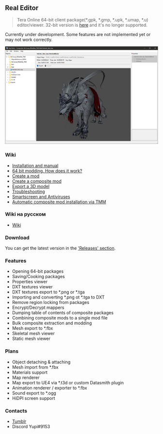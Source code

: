 ## Real Editor
> Tera Online 64-bit client package(\*.gpk, \*.gmp, \*.upk, \*.umap, \*.u) editor/viewer. 32-bit version is [here](https://github.com/VenoMKO/Real-Editor) and it's no longer supported.

Currently under development. Some features are not implemented yet or may not work correctly.

![Header Screenshot](.gitresources/new_header.jpg)

### Wiki

* [Installation and manual](https://github.com/VenoMKO/RealEditor/wiki/Installation-and-manual)
* [64 bit modding. How does it work?](https://github.com/VenoMKO/RealEditor/wiki/64-bit-modding.-How-does-it-work%3F)
* [Create a mod](https://github.com/VenoMKO/RealEditor/wiki/Create-a-mod)
* [Create a composite mod](https://github.com/VenoMKO/RealEditor/wiki/Create-a-composite-mod)
* [Export a 3D model](https://github.com/VenoMKO/RealEditor/wiki/Export-a-3D-model)
* [Troubleshooting](https://github.com/VenoMKO/RealEditor/wiki/Troubleshooting)
* [Smartscreen and Antiviruses](https://github.com/VenoMKO/RealEditor/wiki/Smartscreen-and-Antiviruses)
* [Automatic composite mod installation via TMM](https://github.com/VenoMKO/TMM#tmm-tera-mod-manager)

### Wiki на русском

* [Wiki](https://github.com/VenoMKO/RealEditor/wiki/Wiki-%D0%BD%D0%B0-%D1%80%D1%83%D1%81%D1%81%D0%BA%D0%BE%D0%BC)

### Download

You can get the latest version in the ['Releases' section](https://github.com/VenoMKO/RealEditor/releases).

### Features

* Opening 64-bit packages
* Saving/Cooking packages
* Properties viewer
* DXT textures viewer
* DXT textures export to *.png or *.tga
* Importing and converting *.png ot *.tga to DXT
* Remove region locking from packages
* Encrypt/Decrypt mappers
* Dumping table of contents of composite packages
* Combining composite mods to a single mod file
* Bulk composite extraction and modding
* Mesh export to *.fbx
* Skeletal mesh viewer
* Static mesh viewer

### Plans

* Object detaching & attaching
* Mesh import from *.fbx
* Materials support
* Map renderer
* Map export to UE4 via *.t3d or custom Datasmith plugin
* Animation renderer / exporter to *.fbx
* Sound export to *.ogg
* HiDPI screen support

### Contacts

* [Tumblr](https://yupimods.tumblr.com/)
* Discord Yupi#9153
